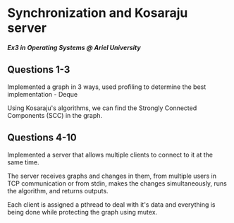 # Synchronization and Kosaraju server
***Ex3 in Operating Systems @ Ariel University***



## Questions 1-3

Implemented a graph in 3 ways, used profiling to determine the best implementation - Deque

Using Kosaraju's algorithms, we can find the Strongly Connected Components (SCC) in the graph.

## Questions 4-10

Implemented a server that allows multiple clients to connect to it at the same time.

The server receives graphs and changes in them, from multiple users in TCP communication or from stdin, makes the changes simultaneously, runs the algorithm, and returns outputs.

Each client is assigned a pthread to deal with it's data and everything is being done while protecting the graph using mutex.
